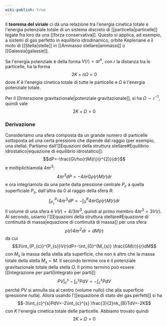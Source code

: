 ```yaml
---
wiki-publish: true
---
```

Il **teorema del viriale** ci dà una relazione tra l'energia cinetica totale e l'energia potenziale totale di un sistema discreto di [[particella|particelle]] legate fra loro da una [[forza conservativa]]. Questo si applica, ad esempio, a sistemi di gas perfetto in equilibrio idrodinamico, orbite Kepleriane e il moto di [[Stella|stelle]] in [[Ammasso stellare|ammassi]] o [[Galassia|galassie]].

Se l'energia potenziale è della forma $V(r)=ar^{n}$, con $r$ la distanza tra le particelle, ha la forma
$$2K+n\Omega=0$$
dove $K$ è l'energia cinetica totale di tutte le particelle e $\Omega$ è l'energia potenziale totale.

Per il [[Interazione gravitazionale|potenziale gravitazionale]], si ha $\Omega\sim r^{-1}$, quindi vale
$$2K+\Omega=0$$
### Derivazione
Consideriamo una sfera composta da un grande numero di particelle sottoposta ad una certa pressione che dipende dal raggio (per esempio, una stella). Partiamo dall'[[Equazioni della struttura stellare#Equilibrio idrostatico|equazione di equilibrio idrostatico]]:
$$dP=-\frac{G\rho(r)M(r)}{r^{2}}{dr}$$
e moltiplichiamola $4\pi r^{3}$:
$$4\pi r^{3}dP=-4\pi rG\rho(r)M(r){dr}$$
e ora integriamola da una parte dalla pressione centrale $P_{c}$ a quella superficiale $P_{s}$, dall'altra da 0 al raggio della sfera $R$:
$$\int_{P_{c}}^{P_{s}}4\pi r^{3}dP=-\int_{0}^{R}4\pi rG\rho(r)M(r)dr$$
Il volume di una sfera è $V(r)=4/3 \pi r^{3}$, quindi al primo membro $4\pi r^{3}=3V(r)$. Al secondo, usiamo l'[[Equazioni della struttura stellare#Equazione di continuità di massa|equazione di continuità di massa]] per una sfera
$$\rho(r)4\pi r^{2}dr=dM(r)$$
da cui
$$3\int_{P_{c}}^{P_{s}}V(r)dP=-\int_{0}^{M_{s}} \frac{GM(r)}{r}dM$$
con $M_{s}$ la massa della stella alla superficie, che non è altro che la massa totale della stella $M_{s}=M$. Il secondo termine ora è il potenziale gravitazionale totale della stella $\Omega$. Il primo termino può essere [[Integrazione per parti|integrato per parti]]:
$$PV|_{c}^{s}-\int_{c}^{s}PdV=-\int_{c}^{s}PdV$$
perché $PV$ si annulla sia al centro (volume nullo) che alla superficie (pressione nulla). Allora usando l'[[equazione di stato dei gas perfetti]] si ha
$$-3\int_{c}^{s}PdV=-2\int_{c}^{s} \frac{3}{2}nk_{B}TdV=-2K$$
con $K$ l'energia cinetica totale delle particelle. Abbiamo trovato quindi
$$2K+\Omega=0$$
